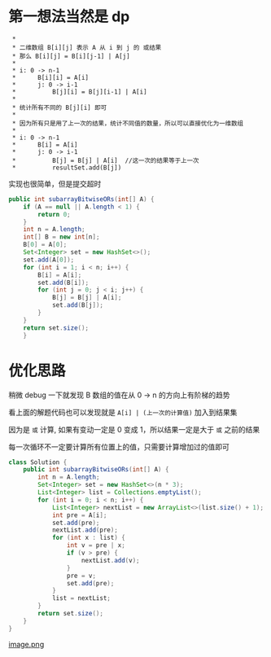 # 第一想法当然是 dp

     * 
     * 二维数组 B[i][j] 表示 A 从 i 到 j 的 或结果
     * 那么 B[i][j] = B[i][j-1] | A[j]
     * 
     * i: 0 -> n-1
     *      B[i][i] = A[i]
     *      j: 0 -> i-1
     *          B[j][i] = B[j][i-1] | A[i]
     *          
     * 统计所有不同的 B[j][i] 即可
     * 
     * 因为所有只是用了上一次的结果，统计不同值的数量，所以可以直接优化为一维数组
     * 
     * i: 0 -> n-1
     *      B[i] = A[i]
     *      j: 0 -> i-1
     *          B[j] = B[j] | A[i]  //这一次的结果等于上一次
     *          resultSet.add(B[j])

实现也很简单，但是提交超时

```java
public int subarrayBitwiseORs(int[] A) {
    if (A == null || A.length < 1) {
        return 0;
    }
    int n = A.length;
    int[] B = new int[n];
    B[0] = A[0];
    Set<Integer> set = new HashSet<>();
    set.add(A[0]);
    for (int i = 1; i < n; i++) {
        B[i] = A[i];
        set.add(B[i]);
        for (int j = 0; j < i; j++) {
            B[j] = B[j] | A[i];
            set.add(B[j]);
        }
    }
    return set.size();
    }
```

# 优化思路

稍微 debug 一下就发现 B 数组的值在从 0 -> n 的方向上有阶梯的趋势

看上面的解题代码也可以发现就是 `A[i] | (上一次的计算值)` 加入到结果集

因为是 `或` 计算, 如果有变动一定是 0 变成 1，所以结果一定是大于 `或` 之前的结果

每一次循环不一定要计算所有位置上的值，只需要计算增加过的值即可

```java
class Solution {
    public int subarrayBitwiseORs(int[] A) {
        int n = A.length;
        Set<Integer> set = new HashSet<>(n * 3);
        List<Integer> list = Collections.emptyList();
        for (int i = 0; i < n; i++) {
            List<Integer> nextList = new ArrayList<>(list.size() + 1);
            int pre = A[i];
            set.add(pre);
            nextList.add(pre);
            for (int x : list) {
                int v = pre | x;
                if (v > pre) {
                    nextList.add(v);
                }
                pre = v;
                set.add(pre);
            }
            list = nextList;
        }
        return set.size();
    }
}
```

 [image.png](https://pic.leetcode-cn.com/2c33ae78083091ba8f090edfd9efcf28ec25024d7b679182e13234a77fd57915-image.png)
